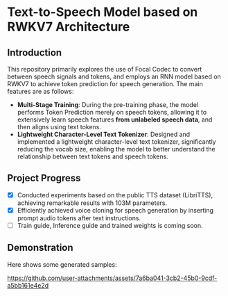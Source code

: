 # Text-to-Speech Model based on RWKV7 Architecture

## Introduction

This repository primarily explores the use of Focal Codec to convert between speech signals and tokens, and employs an RNN model based on RWKV7 to achieve token prediction for speech generation. The main features are as follows:

- **Multi-Stage Training**: During the pre-training phase, the model performs Token Prediction merely on speech tokens, allowing it to extensively learn speech features **from unlabeled speech data**, and then aligns using text tokens.
- **Lightweight Character-Level Text Tokenizer**: Designed and implemented a lightweight character-level text tokenizer, significantly reducing the vocab size, enabling the model to better understand the relationship between text tokens and speech tokens.

## Project Progress

- [x] Conducted experiments based on the public TTS dataset (LibriTTS), achieving remarkable results with 103M parameters.
- [x] Efficiently achieved voice cloning for speech generation by inserting prompt audio tokens after text instructions.
- [ ] Train guide, Inference guide and trained weights is coming soon.

## Demonstration

Here shows some generated samples:



https://github.com/user-attachments/assets/7a6ba041-3cb2-45b0-9cdf-a5bb161e4e2d


